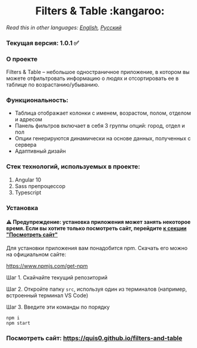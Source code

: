 <h1 align="center">Filters & Table :kangaroo:</h1>

*Read this in other languages: [English](README.md), [Русский](README.ru.md)*

### Текущая версия: 1.0.1 :white_check_mark:

### О проекте
Filters & Table &ndash; небольшое одностраничное приложение, в котором вы можете отфильтровать информацию о людях и отсортировать ее в таблице по возрастанию/убыванию.

### Функциональность: 
* Таблица отображает колонки с именем, возрастом, полом, отделом и адресом
* Панель фильтров включает в себя 3 группы опций: город, отдел и пол
* Опции генерируются динамически на основе данных, полученных с сервера
* Адаптивный дизайн

### Стек технологий, используемых в проекте:
1. Angular 10
2. Sass препроцессор
3. Typescript

### Установка
#### :warning: Предупреждение: установка приложения может занять некоторое время. Если вы хотите только посмотреть сайт, перейдите [к секции "Посмотреть сайт"](#посмотреть-сайт-httpsquis0githubiofilters-and-table)
Для установки приложения вам понадобится npm. Скачать его можно на официальном сайте:

https://www.npmjs.com/get-npm

Шаг 1. Скайчайте текущий репозиторий

Шаг 2. Откройте папку `src`, используя один из терминалов (например, встроенный терминал VS Code)

Шаг 3. Введите эти команды по порядку

```
npm i
npm start
```


### Посмотреть сайт: https://quis0.github.io/filters-and-table
